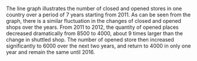 The line graph illustrates the number of closed and opened stores in one country over a period of 7 years starting from 2011. As can be seen from the graph, there is a similar fluctuation in the changes of closed and opened shops over the years. From 2011 to 2012, the quantity of opened places decreased  dramatically from 8500 to 4000, about 9 times larger than the change in shuttled shop. The number of opened store then increased significantly to 6000 over the next two years, and return to 4000 in only one year and remain the same until 2016. 